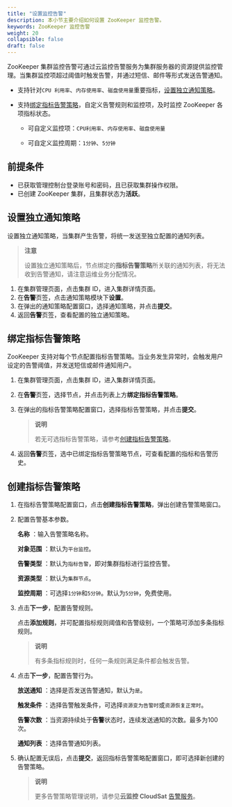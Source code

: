 ```yaml
---
title: "设置监控告警"
description: 本小节主要介绍如何设置 ZooKeeper 监控告警。 
keywords: ZooKeeper 监控告警
weight: 20
collapsible: false
draft: false
---
```





ZooKeeper 集群监控告警可通过云监控告警服务为集群服务器的资源提供监控管理。当集群监控项超过阈值时触发告警，并通过短信、邮件等形式发送告警通知。

- 支持针对`CPU 利用率`、`内存使用率`、`磁盘使用量`重要指标，[设置独立通知策略](#设置独立通知策略)。

- 支持[绑定指标告警策略](#绑定指标告警策略)，自定义告警规则和监控项，及时监控 ZooKeeper 各项指标状态。
  
     - 可自定义监控项：`CPU利用率`、`内存使用率`、`磁盘使用量`

     - 可自定义监控周期：`1分钟`、`5分钟`

## 前提条件

- 已获取管理控制台登录账号和密码，且已获取集群操作权限。
- 已创建 ZooKeeper 集群，且集群状态为**活跃**。

## 设置独立通知策略

设置独立通知策略，当集群产生告警，将统一发送至独立配置的通知列表。

> **注意**
> 
> 设置独立通知策略后，节点绑定的**指标告警策略**所关联的通知列表，将无法收到告警通知，请注意运维业务分配情况。

1. 在集群管理页面，点击集群 ID，进入集群详情页面。
2. 在**告警**页签，点击通知策略模块下**设置**。
3. 在弹出的通知策略配置窗口，选择通知策略，并点击**提交**。
4. 返回**告警**页签，查看配置的独立通知策略。

## 绑定指标告警策略

ZooKeeper 支持对每个节点配置指标告警策略。当业务发生异常时，会触发用户设定的告警阈值，并发送短信或邮件通知用户。

1. 在集群管理页面，点击集群 ID，进入集群详情页面。
2. 在**告警**页签，选择节点，并点击列表上方**绑定指标告警策略**。
3. 在弹出的指标告警策略配置窗口，选择指标告警策略，并点击**提交**。

   > **说明**
   >
   > 若无可选指标告警策略，请参考[创建指标告警策略](#创建指标告警策略)。

4. 返回**告警**页签，选中已绑定指标告警策略节点，可查看配置的指标和告警历史。

## 创建指标告警策略

1. 在指标告警策略配置窗口，点击**创建指标告警策略**，弹出创建告警策略窗口。

2. 配置告警基本参数。  

    **名称** ：输入告警策略名称。

    **对象范围** ：默认为`平台监控`。

    **告警类型** ：默认为`指标告警`，即对集群指标进行监控告警。

    **资源类型** ：默认为`集群节点`。

    **监控周期** ：可选择`1分钟`和`5分钟`。默认为`5分钟`，免费使用。

3. 点击**下一步**，配置告警规则。

   点击**添加规则**，并可配置指标规则阈值和告警级别，一个策略可添加多条指标规则。

   > **说明**
   >
   > 有多条指标规则时，任何一条规则满足条件都会触发告警。

4. 点击**下一步**，配置告警行为。  
   
    **放送通知** ：选择是否发送告警通知，默认为`是`。
    
    **触发条件** ：选择告警触发条件，可选择`资源变为告警时`或`资源恢复正常时`。
    
    **告警次数** ：当资源持续处于**告警**状态时，连续发送通知的次数。最多为100次。
   
    **通知列表** ：选择告警通知列表。

5. 确认配置无误后，点击**提交**，返回指标告警策略配置窗口，即可选择新创建的告警策略。

   > **说明**
   >
   > 更多告警策略管理说明，请参见**云监控 CloudSat** [告警服务](../../../../../monitor_service/cloudsat/manual/alarm_service)。
